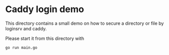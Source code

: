 # Caddy login demo

This directory contains a small demo on how to secure a
directory or file by loginsrv and caddy.

Please start it from this directory with

`
go run main.go
`
